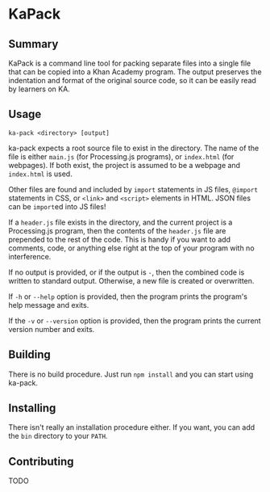 # KaPack

## Summary

KaPack is a command line tool for packing separate files into a single file that can be copied into a Khan Academy program. The output preserves the indentation and format of the original source code, so it can be easily read by learners on KA.

## Usage

```
ka-pack <directory> [output]
```

ka-pack expects a root source file to exist in the directory. The name of the file is either `main.js` (for Processing.js programs), or `index.html` (for webpages). If both exist, the project is assumed to be a webpage and `index.html` is used.

Other files are found and included by `import` statements in JS files, `@import` statements in CSS, or `<link>` and `<script>` elements in HTML. JSON files can be `import`ed into JS files!

If a `header.js` file exists in the directory, and the current project is a Processing.js program, then the contents of the `header.js` file are prepended to the rest of the code. This is handy if you want to add comments, code, or anything else right at the top of your program with no interference.

If no output is provided, or if the output is `-`, then the combined code is written to standard output. Otherwise, a new file is created or overwritten.

If `-h` or `--help` option is provided, then the program prints the program's help message and exits.

If the `-v` or `--version` option is provided, then the program prints the current version number and exits.

## Building

There is no build procedure. Just run `npm install` and you can start using ka-pack.

## Installing

There isn't really an installation procedure either. If you want, you can add the `bin` directory to your `PATH`.

## Contributing

TODO
